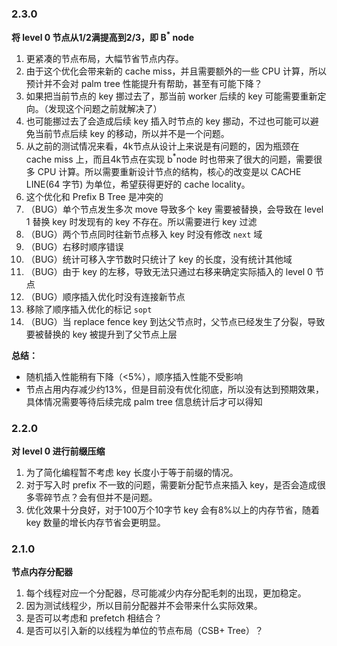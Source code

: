 ### 2.3.0
**将 level 0 节点从1/2满提高到2/3，即 B<sup>*</sup> node**
1. 更紧凑的节点布局，大幅节省节点内存。
2. 由于这个优化会带来新的 cache miss，并且需要额外的一些 CPU 计算，所以预计并不会对 palm tree 性能提升有帮助，甚至有可能下降？
3. 如果把当前节点的 key 挪过去了，那当前 worker 后续的 key 可能需要重新定向。（发现这个问题之前就解决了）
4. 也可能挪过去了会造成后续 key 插入时节点的 key 挪动，不过也可能可以避免当前节点后续 key 的移动，所以并不是一个问题。
5. 从之前的测试情况来看，4k节点从设计上来说是有问题的，因为瓶颈在 cache miss 上，而且4k节点在实现 b<sup>*</sup>node 时也带来了很大的问题，需要很多 CPU 计算。所以需要重新设计节点的结构，核心的改变是以 CACHE LINE(64 字节) 为单位，希望获得更好的 cache locality。
6. 这个优化和 Prefix B Tree 是冲突的
7. （BUG）单个节点发生多次 move 导致多个 key 需要被替换，会导致在 level 1 替换 key 时发现有的 key 不存在。所以需要进行 key 过滤
8. （BUG）两个节点同时往新节点移入 key 时没有修改 `next` 域
9. （BUG）右移时顺序错误
10. （BUG）统计可移入字节数时只统计了 key 的长度，没有统计其他域
11. （BUG）由于 key 的左移，导致无法只通过右移来确定实际插入的 level 0 节点
12. （BUG）顺序插入优化时没有连接新节点
13. 移除了顺序插入优化的标记 `sopt`
14. （BUG）当 replace fence key 到达父节点时，父节点已经发生了分裂，导致要被替换的 key 被提升到了父节点上层

**总结：**

* 随机插入性能稍有下降（<5%），顺序插入性能不受影响
* 节点占用内存减少约13%，但是目前没有优化彻底，所以没有达到预期效果，具体情况需要等待后续完成 palm tree 信息统计后才可以得知


### 2.2.0

**对 level 0 进行前缀压缩**

1. 为了简化编程暂不考虑 key 长度小于等于前缀的情况。
2. 对于写入时 prefix 不一致的问题，需要新分配节点来插入 key，是否会造成很多零碎节点？会有但并不是问题。
3. 优化效果十分良好，对于100万个10字节 key 会有8%以上的内存节省，随着 key 数量的增长内存节省会更明显。



### 2.1.0

**节点内存分配器**

1. 每个线程对应一个分配器，尽可能减少内存分配毛刺的出现，更加稳定。
2. 因为测试线程少，所以目前分配器并不会带来什么实际效果。
3. 是否可以考虑和 prefetch 相结合？
4. 是否可以引入新的以线程为单位的节点布局（CSB+ Tree）？